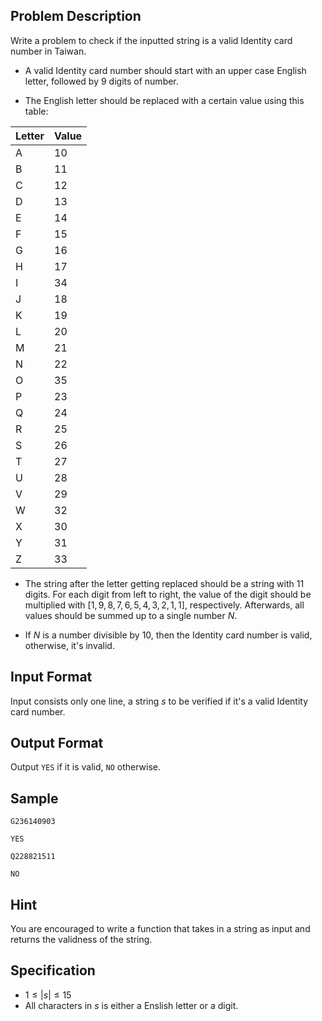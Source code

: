## Problem Description

Write a problem to check if the inputted string is a valid Identity card number in Taiwan.

- A valid Identity card number should start with an upper case English letter, followed by 9 digits of number.

- The English letter should be replaced with a certain value using this table:

| Letter | Value |
|----|----|
| A  | 10 |
| B  | 11 |
| C  | 12 |
| D  | 13 |
| E  | 14 |
| F  | 15 |
| G  | 16 |
| H  | 17 |
| I  | 34 |
| J  | 18 |
| K  | 19 |
| L  | 20 |
| M  | 21 |
| N  | 22 |
| O  | 35 |
| P  | 23 |
| Q  | 24 |
| R  | 25 |
| S  | 26 |
| T  | 27 |
| U  | 28 |
| V  | 29 |
| W  | 32 |
| X  | 30 |
| Y  | 31 |
| Z  | 33 |

- The string after the letter getting replaced should be a string with 11 digits. For each digit from left to right, the value of the digit should be multiplied with $[1, 9, 8, 7, 6, 5, 4, 3, 2, 1, 1]$, respectively. Afterwards, all values should be summed up to a single number $N$.

- If $N$ is a number divisible by $10$, then the Identity card number is valid, otherwise, it's invalid.


## Input Format

Input consists only one line, a string $s$ to be verified if it's a valid Identity card number.

## Output Format

Output `YES` if it is valid, `NO` otherwise.

## Sample

```input1
G236140903
```

```output1
YES
```

```input2
Q228821511
```

```output2
NO
```

## Hint

You are encouraged to write a function that takes in a string as input and returns the validness of the string.

## Specification

- $1 \leq |s| \leq 15$
- All characters in $s$ is either a Enslish letter or a digit.
